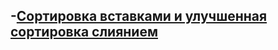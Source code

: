 -[Сортировка вставками и улучшенная сортировка слиянием ](http://obolshakova.ru/students/task/task.xml?task=166)
-
